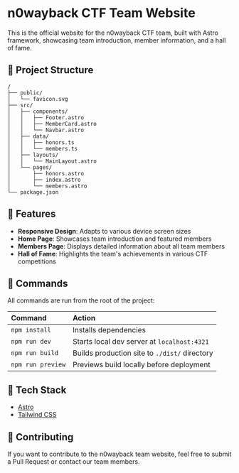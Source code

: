 # n0wayback CTF Team Website

This is the official website for the n0wayback CTF team, built with Astro framework, showcasing team introduction, member information, and a hall of fame.

## 🚀 Project Structure

```text
/
├── public/
│   └── favicon.svg
├── src/
│   ├── components/
│   │   ├── Footer.astro
│   │   ├── MemberCard.astro
│   │   └── Navbar.astro
│   ├── data/
│   │   ├── honors.ts
│   │   └── members.ts
│   ├── layouts/
│   │   └── MainLayout.astro
│   └── pages/
│       ├── honors.astro
│       ├── index.astro
│       └── members.astro
└── package.json
```

## 📝 Features

- **Responsive Design**: Adapts to various device screen sizes
- **Home Page**: Showcases team introduction and featured members
- **Members Page**: Displays detailed information about all team members
- **Hall of Fame**: Highlights the team's achievements in various CTF competitions

## 🧞 Commands

All commands are run from the root of the project:

| Command                   | Action                                           |
| :------------------------ | :----------------------------------------------- |
| `npm install`             | Installs dependencies                            |
| `npm run dev`             | Starts local dev server at `localhost:4321`      |
| `npm run build`           | Builds production site to `./dist/` directory    |
| `npm run preview`         | Previews build locally before deployment         |

## 🔧 Tech Stack

- [Astro](https://astro.build)
- [Tailwind CSS](https://tailwindcss.com)

## 👥 Contributing

If you want to contribute to the n0wayback team website, feel free to submit a Pull Request or contact our team members.
